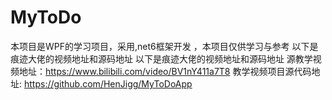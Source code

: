 # MyToDo
本项目是WPF的学习项目，采用,net6框架开发 ，本项目仅供学习与参考
以下是痕迹大佬的视频地址和源码地址
以下是痕迹大佬的视频地址和源码地址
源教学视频地址：https://www.bilibili.com/video/BV1nY411a7T8
教学视频项目源代码地址: https://github.com/HenJigg/MyToDoApp
